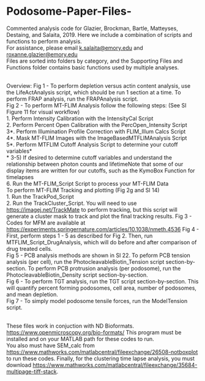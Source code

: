 # Podosome-Paper-Files-

Commented analysis code for Glazier, Brockman, Bartle, Matteyses, Destaing, and Salaita, 2019. 
Here we include a combination of scripts and functions to perform analysis. <br/>
For assistance, please email k.salaita@emory.edu and roxanne.glazier@emory.edu <br/>
Files are sorted into folders by category, and the Supporting Files and Functions folder contains basic functions used by multiple analyses. <br/><br/>

Overview:
Fig 1 - To perform depletion versus actin content analysis, use the LifeActAnalysis script, which should be run 1 section at a time. To perform FRAP analysis, run the FRAPAnalysis script. <br/>
Fig 2 - To perform MT-FLIM Analysis follow the following steps: (See SI Figure 11 for visual workflow)<br/>
        1. Perform Intensity Calibration with the IntensityCal Script<br/>
        2. Perform Percent Open Calibration with the PercOpen_Intensity Script<br/>
        3*. Perform Illumination Profile Correction with FLIM_Illum Calcs Script<br/>
        4*. Mask MT-FLIM Images with the ImageBasedMTFLIMAnalysis Script <br/>
        5*. Perform MTFLIM Cutoff Analysis Script to determine your cutoff variables*<br/>
          * 3-5) If desired to determine cutoff variables and understand the relationship between photon counts and               lifetimeNote that some of our display items are written for our cutoffs, such as the KymoBox Function for             timelapses <br/>
        6. Run the MT-FLIM_Script Script to process your MT-FLIM Data<br/>
        To perform MT-FLIM Tracking and plotting (Fig 2g and SI 14)<br/>
        1. Run the TrackPod_Script<br/>
        2. Run the TrackCluster_Script. You will need to use https://imagej.net/TrackMate to perform tracking, but this script will generate a cluster mask to track and plot the final tracking results. 
Fig 3 - Codes for MFM are available at https://experiments.springernature.com/articles/10.1038/nmeth.4536
Fig 4 - First, perform steps 1 - 5 as described for Fig 2. Then, run MTFLIM_Script_DrugAnalysis, which will do before and after comparison of drug treated cells. <br/>
Fig 5 - PCB analysis methods are shown in SI 22. To peform PCB tension analysis (per cell), run the PhotocleavableBiotin_Tension script section-by-section. To perform PCB protrusion analysis (per podosome), run the PhotocleavableBiotin_Density script section-by-section.<br/>
Fig 6 - To perform TGT analysis, run the TGT script section-by-section. This will quantify percent forming podosomes, cell area, number of podosomes, and mean depletion. <br/>
Fig 7 - To simply model podosome tensile forces, run the ModelTension script. <br/><br/>
        

These files work in conjuction with ND Bioformats. https://www.openmicroscopy.org/bio-formats/ This program must be installed and on your MATLAB path for these codes to run. <br/>
You also must have SEM_calc from https://www.mathworks.com/matlabcentral/fileexchange/26508-notboxplot to run these codes. Finally, for the clustering time lapse analysis, you must download https://www.mathworks.com/matlabcentral/fileexchange/35684-multipage-tiff-stack. 

